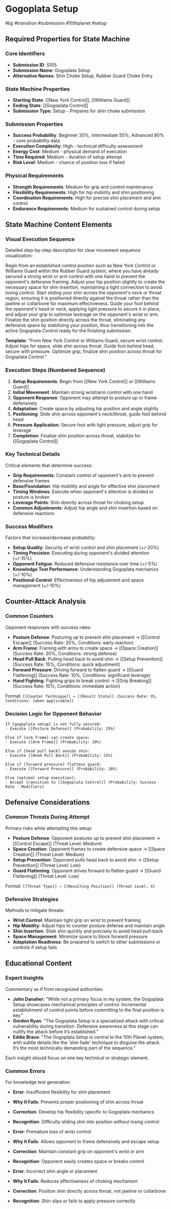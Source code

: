 # Gogoplata Setup
#bjj #transition #submission #10thplanet #setup

## Required Properties for State Machine

### Core Identifiers
- **Submission ID**: S105
- **Submission Name**: Gogoplata Setup
- **Alternative Names**: Shin Choke Setup, Rubber Guard Choke Entry

### State Machine Properties
- **Starting State**: [[New York Control]], [[Williams Guard]]
- **Ending State**: [[Gogoplata Control]]
- **Submission Type**: Setup - Prepares for shin choke submission

### Submission Properties
- **Success Probability**: Beginner 30%, Intermediate 55%, Advanced 80% - core probability data
- **Execution Complexity**: High - technical difficulty assessment
- **Energy Cost**: Medium - physical demand of execution
- **Time Required**: Medium - duration of setup attempt
- **Risk Level**: Medium - chance of position loss if failed

### Physical Requirements
- **Strength Requirements**: Medium for grip and control maintenance
- **Flexibility Requirements**: High for hip mobility and shin positioning
- **Coordination Requirements**: High for precise shin placement and arm control
- **Endurance Requirements**: Medium for sustained control during setup

## State Machine Content Elements

### Visual Execution Sequence
Detailed step-by-step description for clear movement sequence visualization:

Begin from an established control position such as New York Control or Williams Guard within the Rubber Guard system, where you have already secured a strong wrist or arm control with one hand to prevent the opponent's defensive framing. Adjust your hip position slightly to create the necessary space for shin insertion, maintaining a tight connection to avoid losing control. Start sliding your shin across the opponent's neck or throat region, ensuring it is positioned directly against the throat rather than the jawline or collarbone for maximum effectiveness. Guide your foot behind the opponent's head or neck, applying light pressure to secure it in place, and adjust your grip to optimize leverage on the opponent's wrist or arm. Finalize the shin position directly across the throat, eliminating any defensive space by stabilizing your position, thus transitioning into the active Gogoplata Control ready for the finishing submission.

**Template**: "From New York Control or Williams Guard, secure wrist control. Adjust hips for space, slide shin across throat. Guide foot behind head, secure with pressure. Optimize grip, finalize shin position across throat for Gogoplata Control."

### Execution Steps (Numbered Sequence)
1. **Setup Requirements**: Begin from [[New York Control]] or [[Williams Guard]]
2. **Initial Movement**: Maintain strong wrist/arm control with one hand
3. **Opponent Response**: Opponent may attempt to posture up or frame defensively
4. **Adaptation**: Create space by adjusting hip position and angle slightly
5. **Positioning**: Slide shin across opponent's neck/throat, guide foot behind head
6. **Pressure Application**: Secure foot with light pressure, adjust grip for leverage
7. **Completion**: Finalize shin position across throat, stabilize for [[Gogoplata Control]]

### Key Technical Details
Critical elements that determine success:
- **Grip Requirements**: Constant control of opponent's arm to prevent defensive frames
- **Base/Foundation**: Hip mobility and angle for effective shin placement
- **Timing Windows**: Execute when opponent's attention is divided or posture is broken
- **Leverage Points**: Shin directly across throat for choking setup
- **Common Adjustments**: Adjust hip angle and shin insertion based on defensive reactions

### Success Modifiers
Factors that increase/decrease probability:
- **Setup Quality**: Security of wrist control and shin placement (+/-20%)
- **Timing Precision**: Executing during opponent's divided attention (+/-15%)
- **Opponent Fatigue**: Reduced defensive resistance over time (+/-5%)
- **Knowledge Test Performance**: Understanding Gogoplata mechanics (+/-10%)
- **Positional Control**: Effectiveness of hip adjustment and space management (+/-10%)

## Counter-Attack Analysis

### Common Counters
Opponent responses with success rates:
- **Posture Defense**: Posturing up to prevent shin placement → [[Control Escape]] (Success Rate: 25%, Conditions: early reaction)
- **Arm Frame**: Framing with arms to create space → [[Space Creation]] (Success Rate: 20%, Conditions: strong defense)
- **Head Pull Back**: Pulling head back to avoid shin → [[Setup Prevention]] (Success Rate: 15%, Conditions: quick adjustment)
- **Forward Pressure**: Driving forward to flatten guard → [[Guard Flattening]] (Success Rate: 10%, Conditions: significant leverage)
- **Hand Fighting**: Fighting grips to break control → [[Grip Breaking]] (Success Rate: 10%, Conditions: immediate action)

Format: `[[Counter Technique]] → [[Result State]] (Success Rate: X%, Conditions: [when applicable])`

### Decision Logic for Opponent Behavior
```
If [gogoplata setup] is not fully secured:
- Execute [[Posture Defense]] (Probability: 25%)

Else if [arm frame] can create space:
- Execute [[Arm Frame]] (Probability: 20%)

Else if [head pull back] avoids shin:
- Execute [[Head Pull Back]] (Probability: 15%)

Else if [forward pressure] flattens guard:
- Execute [[Forward Pressure]] (Probability: 10%)

Else [optimal setup execution]:
- Accept transition to [[Gogoplata Control]] (Probability: Success Rate - Modifiers)
```

## Defensive Considerations

### Common Threats During Attempt
Primary risks while attempting this setup:
- **Posture Defense**: Opponent postures up to prevent shin placement → [[Control Escape]] (Threat Level: Medium)
- **Space Creation**: Opponent frames to create defensive space → [[Space Creation]] (Threat Level: Medium)
- **Setup Prevention**: Opponent pulls head back to avoid shin → [[Setup Prevention]] (Threat Level: Low)
- **Guard Flattening**: Opponent drives forward to flatten guard → [[Guard Flattening]] (Threat Level: Low)

Format: `[[Threat Type]] → [[Resulting Position]] (Threat Level: X)`

### Defensive Strategies
Methods to mitigate threats:
- **Wrist Control**: Maintain tight grip on wrist to prevent framing
- **Hip Mobility**: Adjust hips to counter posture defense and maintain angle
- **Shin Insertion**: Slide shin quickly and precisely to avoid head pull-back
- **Space Management**: Minimize space to block forward pressure
- **Adaptation Readiness**: Be prepared to switch to other submissions or controls if setup fails

## Educational Content

### Expert Insights
Commentary as if from recognized authorities:
- **John Danaher**: "While not a primary focus in my system, the Gogoplata Setup showcases mechanical principles of control. Incremental establishment of control points before committing to the final position is key."
- **Gordon Ryan**: "The Gogoplata Setup is a specialized attack with critical vulnerability during transition. Defensive awareness at this stage can nullify the attack before it’s established."
- **Eddie Bravo**: "The Gogoplata Setup is central to the 10th Planet system, with subtle details like the 'shin fade' technique to disguise the attack. It’s the most technically demanding part of the sequence."

Each insight should focus on one key technical or strategic element.

### Common Errors
For knowledge test generation:
- **Error**: Insufficient flexibility for shin placement
- **Why It Fails**: Prevents proper positioning of shin across throat
- **Correction**: Develop hip flexibility specific to Gogoplata mechanics
- **Recognition**: Difficulty sliding shin into position without losing control

- **Error**: Premature loss of wrist control
- **Why It Fails**: Allows opponent to frame defensively and escape setup
- **Correction**: Maintain constant grip on opponent's wrist or arm
- **Recognition**: Opponent easily creates space or breaks control

- **Error**: Incorrect shin angle or placement
- **Why It Fails**: Reduces effectiveness of choking mechanism
- **Correction**: Position shin directly across throat, not jawline or collarbone
- **Recognition**: Shin slips or fails to apply pressure correctly

###
